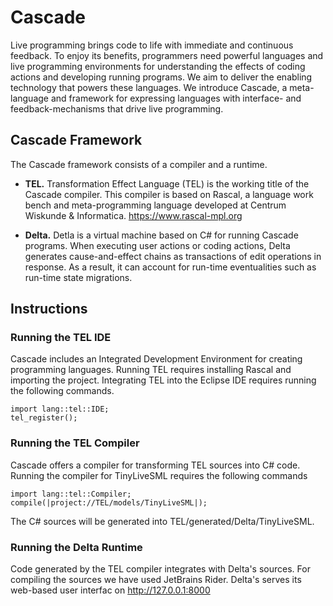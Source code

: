 # Cascade
Live programming brings code to life with immediate and continuous feedback. To enjoy its benefits, programmers need powerful languages and live programming environments for understanding the effects of coding actions and developing running programs. We aim to deliver the enabling technology that powers these languages. We introduce Cascade, a meta-language and framework for expressing languages with interface- and feedback-mechanisms that drive live programming.

## Cascade Framework
The Cascade framework consists of a compiler and a runtime.

* **TEL.** Transformation Effect Language (TEL) is the working title of the Cascade compiler.
This compiler is based on Rascal, a language work bench and meta-programming language developed at Centrum Wiskunde & Informatica.
https://www.rascal-mpl.org

* **Delta.** Detla is a virtual machine based on C# for running Cascade programs.
When executing user actions or coding actions, Delta generates cause-and-effect chains as transactions of edit operations in response.
As a result, it can account for run-time eventualities such as run-time state migrations.

## Instructions

### Running the TEL IDE
Cascade includes an Integrated Development Environment for creating programming languages.
Running TEL requires installing Rascal and importing the project.
Integrating TEL into the Eclipse IDE requires running the following commands.
```
import lang::tel::IDE;
tel_register();
```

### Running the TEL Compiler
Cascade offers a compiler for transforming TEL sources into C# code.
Running the compiler for TinyLiveSML requires the following commands
```
import lang::tel::Compiler;
compile(|project://TEL/models/TinyLiveSML|);
```
The C# sources will be generated into TEL/generated/Delta/TinyLiveSML.

### Running the Delta Runtime
Code generated by the TEL compiler integrates with Delta's sources.
For compiling the sources we have used JetBrains Rider.
Delta's serves its web-based user interfac on http://127.0.0.1:8000

